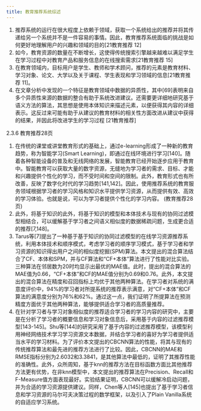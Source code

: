 ```yaml
---
title: 教育推荐系统综述
---
```


1. 推荐系统的运行在很大程度上依赖于领域，获取一个系统给出的推荐并将其传递给另一个系统并不是一件容易的事情。因此，教育推荐系统面临的挑战是如何更好地理解用户的兴趣和领域的目的[21教育推荐 12] 
2.  如今，教育资源的数量在不断增长，这使得传统搜索引擎越来越难以满足学生在学习过程中对教育产品和服务信息的在线搜索需求[21教育推荐 15] 
3.  在教育领域内，目标用户是学生、教师和学术顾问，推荐的元素是教育材料、学习对象、论文、大学以及关于课程、学生表现和学习领域的信息[21教育推荐 11]。 
4.  在文章分析中发现的一个特征是教育领域中数据的异质性，其中[69]表明来自多个异质性来源的数据的整合有助于系统改进建议。还需要更详细地研究基于语义方法的算法，其思想是使用本体知识来描述元素，以便获得其内容的详细表示。这反过来可能有助于从建议的教育材料的相关性方面改进从建议中获得的结果，并因此将改进学生的学习过程 [21教育推荐]

2.3.6 教育推荐28页

1. 在传统的课堂或讲堂教育形式的基础上，通过e-learning形成了一种新的教育趋势，称为智能学习(Smart Learning)，即通过在线环境进行学习[140]。随着各种智能设备的普及和无线网络的发展，智能教育已经开始逐步应用于教育中。智能教育可以获取大量的数字资源，无缝地为学习者的需求、目标、才能和兴趣提供个性化的学习，而不受时间和空间的限制。此外，教育形式也有所改善，反映了数字化时代的学习趋势[141,142]。因此，使用推荐系统的教育服务领域根据学习者的学习风格和知识水平提供学习资源，从而提供有效、高效的学习体验。也就是说，可以为学习者提供个性化的学习内容。 (教育推荐28页)
2.  此外，将基于知识的此外，将基于知识的模型和本体技术与现有的协同过滤模型相结合，可以缓解基于学习者之间语义相似度的数据稀疏问题，生成更合适的推荐[7,148]。 
3.  Tarus等[7]提出了一种基于基于知识的协同过滤模型的在线学习资源推荐系统，利用本体技术和顺序模式，考虑学习者的顺序学习模式，基于学习者和学习资源的知识得出用户之间的相似度挖掘(SPM)算法。本文提出的混合算法结合了CF、本体和SPM，并与CF算法和“CF+本体”算法进行了性能对比实验。三种算法在邻居数为20时均显示出最优的MAE值。此时，提出的混合算法的MAE值为0.66，“CF+本体”和CF的MAE值分别为0.69和0.76。此外，本文提出的混合算法在精度和召回指标上均优于其他两种算法。在学习者对系统的满意度评价中，94%的学习者对所提系统的推荐表示满意，对“CF+本体”和CF算法的满意度分别为76%和62%。通过这一点，我们证明了所提算法在预测精度方面优于其他两种算法，能够提供适合学习者的高质量推荐。 
4. 在针对学习者与学习对象相似度的推荐适合学习者的学习内容的研究中，主要是在分析了学习者的概要信息和学习对象信息后，采用基于内容的过滤推荐模型[143-145]。Shu等[144]的研究采用了基于内容的过滤推荐模型，该模型利用神经网络技术学习学习资源文本数据，并结合学习者的喜好为学习者提供适当水平的学习材料。为了评价本文提出的CBCNN算法的性能，将其与现有的传统推荐算法和最先进的推荐方法进行了比较。因此，CBCNN的MAE和RMSE指标分别为2.6032和3.3841，是其他算法中最低的，证明了其推荐性能的准确性。此外，众所周知，基于knn的推荐方法在目标函数方面比其他推荐方法更有优势，在非knn模型中，本文提出的推荐算法在Precision、Recall和F-Measure值方面表现最好。实验结果证明，CBCNN可以缓解冷启动问题，并为合适的学习资源提供建议。同样，Chen等人[145]也提出了基于学习者信息和学习资源的马尔可夫决策过程的数学框架，以及引入了Plain Vanilla系统的自适应学习系统。 